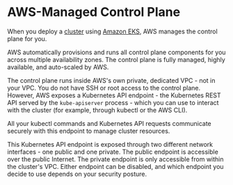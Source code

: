 
# AWS-Managed Control Plane

When you deploy a [cluster](../../01-kubernetes/clusters) using [Amazon EKS](../what-is-amazon-eks), AWS manages 
the control plane for you.

AWS automatically provisions and runs all control plane components for you across multiple availability zones. The 
control plane is fully managed, highly available, and auto-scaled by AWS.

The control plane runs inside AWS's own private, dedicated VPC - not in your VPC. You do not have SSH or root access to
the control plane. However, AWS exposes a Kubernetes API endpoint - the Kubernetes REST API served by the 
`kube-apiserver` process - which you can use to interact with the cluster (for example, through kubectl or the AWS CLI).

All your kubectl commands and Kubernetes API requests communicate securely with this endpoint to manage cluster resources.

This Kubernetes API endpoint is exposed through two different network interfaces - one public and one private.
The public endpoint is accessible over the public Internet. The private endpoint is only accessible from within the 
cluster's VPC. Either endpoint can be disabled, and which endpoint you decide to use depends on your security posture.
